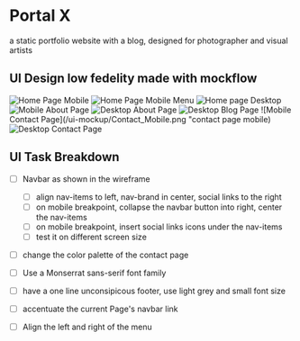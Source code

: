 # Portal X
a static portfolio website with a blog, designed for photographer and visual artists

## UI Design low fedelity made with mockflow
![Home Page Mobile](/ui-mockup/Home_Page_Mobile.png "home page mobile")
![Home Page Mobile Menu](/ui-mockup/Menu_Mobile_Collapse.png "home page menu collapse")
![Home page Desktop](/ui-mockup/Home_Page_PC.png "home page PC") 
![Mobile About Page](/ui-mockup/About_Mobile.png "About page mobile")
![Desktop About Page](/ui-mockup/About_PC.png "About page PC")
![Desktop Blog Page](/ui-mockup/Blog_Page_PC.png "blog page PC")
![Mobile Contact Page](/ui-mockup/Contact_Mobile.png "contact page mobile)
![Desktop Contact Page](/ui-mockup/Contact_PC.png "contact page pc")



## UI Task Breakdown

- [ ] Navbar as shown in the wireframe
  - [ ] align nav-items to left, nav-brand in center, social links to the right
  - [ ] on mobile breakpoint, collapse the navbar button into right, center the nav-items 
  - [ ] on mobile breakpoint, insert social links icons under the nav-items
  - [ ] test it on different screen size
- [ ] change the color palette of the contact page
- [ ] Use a Monserrat sans-serif font family
- [ ] have a one line unconsipicous footer, use light grey and small font size
- [ ] accentuate the current Page's navbar link
- [ ] Align the left and right of the menu

